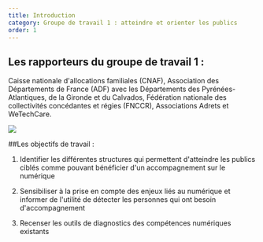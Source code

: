 ```yaml
---
title: Introduction
category: Groupe de travail 1 : atteindre et orienter les publics
order: 1
---
```


## Les rapporteurs du groupe de travail 1 :

Caisse nationale d'allocations familiales (CNAF), Association des Départements de France (ADF) avec les Départements des Pyrénées-Atlantiques, de la Gironde et du Calvados, Fédération nationale des collectivités concédantes et régies (FNCCR), Associations Adrets et WeTechCare.

![](https://societenumerique.gouv.fr/wp-content/uploads/2018/01/logosgt1-1-1024x158.png)

##Les objectifs de travail :

1. Identifier les différentes structures qui permettent d'atteindre les publics ciblés comme pouvant bénéficier d'un accompagnement sur le numérique

2. Sensibiliser à la prise en compte des enjeux liés au numérique et informer de l'utilité de détecter les personnes qui ont besoin d'accompagnement

3. Recenser les outils de diagnostics des compétences numériques existants
